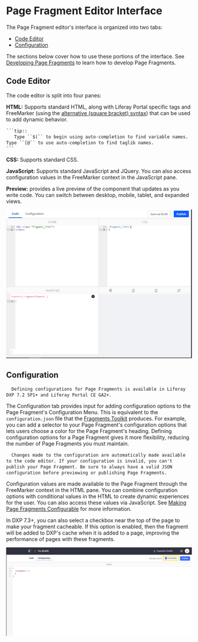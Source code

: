 # Page Fragment Editor Interface

The Page Fragment editor's interface is organized into two tabs:

* [Code Editor](#code-editor)
* [Configuration](#configuration)

The sections below cover how to use these portions of the interface. See [Developing Page Fragments](../../developing-page-fragments/developing-fragments-intro.md) to learn how to develop Page Fragments.

## Code Editor

The code editor is split into four panes:

**HTML:** Supports standard HTML, along with Liferay Portal specific tags and FreeMarker (using the [alternative (square bracket) syntax](https://freemarker.apache.org/docs/dgui_misc_alternativesyntax.html)) that can be used to add dynamic behavior.

    ```tip::
       Type ``$(`` to begin using auto-completion to find variable names. Type ``[@`` to use auto-completion to find taglib names.
    ```

**CSS:** Supports standard CSS.

**JavaScript:** Supports standard JavaScript and JQuery. You can also access configuration values in the FreeMarker context in the JavaScript pane.

**Preview:** provides a live preview of the component that updates as you write code. You can switch between desktop, mobile, tablet, and expanded views.

![The Fragments editor provides an environment for creating all the parts of a Fragment.](./the-page-fragments-editor/images/01.png)

## Configuration

```note::
  Defining configurations for Page Fragments is available in Liferay DXP 7.2 SP1+ and Liferay Portal CE GA2+.
```

The Configuration tab provides input for adding configuration options to the Page Fragment's Configuration Menu. This is equivalent to the `configuration.json` file that the [Fragments Toolkit](../../developing-page-fragments/using-the-fragments-toolkit.md) produces. For example, you can add a selector to your Page Fragment's configuration options that lets users choose a color for the Page Fragment's heading. Defining configuration options for a Page Fragment gives it more flexibility, reducing the number of Page Fragments you must maintain.

```note::
  Changes made to the configuration are automatically made available to the code editor. If your configuration is invalid, you can't publish your Page Fragment. Be sure to always have a valid JSON configuration before previewing or publishing Page Fragments.
```

Configuration values are made available to the Page Fragment through the FreeMarker context in the HTML pane. You can combine configuration options with conditional values in the HTML to create dynamic experiences for the user. You can also access these values via JavaScript. See [Making Page Fragments Configurable](../../developing-page-fragments/adding-configuration-options-to-fragments.md) for more information.

In DXP 7.3+, you can also select a checkbox near the top of the page to make your fragment cacheable. If this option is enabled, then the fragment will be added to DXP's cache when it is added to a page, improving the performance of pages with these fragments.

![Check the Cacheable option to improve the performance of your pages by caching the fragment.](./the-page-fragments-editor/images/02.png)
